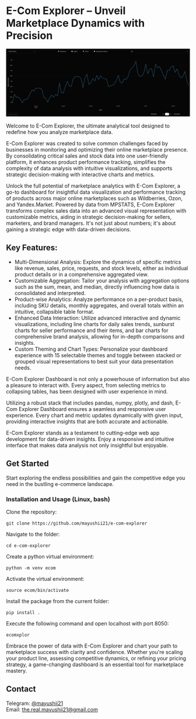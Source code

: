 # E-Com Explorer – Unveil Marketplace Dynamics with Precision

<div align="center">
    <img src="docs/main.png">
</div>

Welcome to E-Com Explorer, the ultimate analytical tool designed to redefine how you analyze marketplace data.

E-Com Explorer was created to solve common challenges faced by businesses in monitoring and optimizing their online marketplace presence. By consolidating critical sales and stock data into one user-friendly platform, it enhances product performance tracking, simplifies the complexity of data analysis with intuitive visualizations, and supports strategic decision-making with interactive charts and metrics.

Unlock the full potential of marketplace analytics with E-Com Explorer, a go-to dashboard for insightful data visualization and performance tracking of products across major online marketplaces such as Wildberries, Ozon, and Yandex.Market. Powered by data from MPSTATS, E-Com Explorer transforms complex sales data into an advanced visual representation with customizable metrics, aiding in strategic decision-making for sellers, marketers, and brand managers. It's not just about numbers; it's about gaining a strategic edge with data-driven decisions.

## Key Features:

- Multi-Dimensional Analysis: Explore the dynamics of specific metrics like revenue, sales, price, requests, and stock levels, either as individual product details or in a comprehensive aggregated view.
- Customizable Aggregation: Tailor your analysis with aggregation options such as the sum, mean, and median, directly influencing how data is consolidated and interpreted.
- Product-wise Analytics: Analyze performance on a per-product basis, including SKU details, monthly aggregates, and overall totals within an intuitive, collapsible table format.
- Enhanced Data Interaction: Utilize advanced interactive and dynamic visualizations, including line charts for daily sales trends, sunburst charts for seller performance and their items, and bar charts for comprehensive brand analysis, allowing for in-depth comparisons and insights.
- Custom Theming and Chart Types: Personalize your dashboard experience with 15 selectable themes and toggle between stacked or grouped visual representations to best suit your data presentation needs.

E-Com Explorer Dashboard is not only a powerhouse of information but also a pleasure to interact with. Every aspect, from selecting metrics to collapsing tables, has been designed with user experience in mind.

Utilizing a robust stack that includes pandas, numpy, plotly, and dash, E-Com Explorer Dashboard ensures a seamless and responsive user experience. Every chart and metric updates dynamically with given input, providing interactive insights that are both accurate and actionable.

E-Com Explorer stands as a testament to cutting-edge web app development for data-driven insights. Enjoy a responsive and intuitive interface that makes data analysis not only insightful but enjoyable.

## Get Started

Start exploring the endless possibilities and gain the competitive edge you need in the bustling e-commerce landscape.

### Installation and Usage (Linux, bash)

Clone the repository:

    git clone https://github.com/mayushii21/e-com-explorer

Navigate to the folder:

    cd e-com-explorer

Create a python virtual environment:

    python -m venv ecom

Activate the virtual environment:

    source ecom/bin/activate

Install the package from the current folder:

    pip install .

Execute the following command and open localhost with port 8050:

    ecomxplor

Embrace the power of data with E-Com Explorer and chart your path to marketplace success with clarity and confidence. Whether you're scaling your product line, assessing competitive dynamics, or refining your pricing strategy, a game-changing dashboard is an essential tool for marketplace mastery.

## Contact

Telegram: [@mayushii21](https://t.me/mayushii21)  
Email: <the.real.mayushii21@gmail.com>

